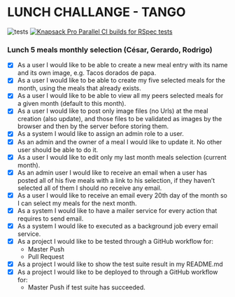# LUNCH CHALLANGE - TANGO

![tests](https://github.com/GerryLarios/lunch-challange/workflows/tests/badge.svg)
[![Knapsack Pro Parallel CI builds for RSpec tests](https://img.shields.io/badge/Knapsack%20Pro-Parallel%20%2F%20RSpec%20tests-%230074ff)](https://knapsackpro.com/dashboard/organizations/936/projects/892/test_suites/1284/builds?utm_campaign=organization-id-936&utm_content=test-suite-id-1284&utm_medium=readme&utm_source=knapsack-pro-badge&utm_term=project-id-892)

### Lunch 5 meals monthly selection (César, Gerardo, Rodrigo)
- [x] As a user I would like to be able to create a new meal entry with its name and its own image, e.g. Tacos dorados de papa.
- [x] As a user I would like to be able to create my five selected meals for the month, using the meals that already exists.
- [x] As a user I would like to be able to view all my peers selected meals for a given month (default to this month).
- [x] As a user I would like to post only image files (no Urls) at the meal creation (also update), and those files to be validated as images by the browser and then by the server before storing them.
- [x] As a system I would like to assign an admin role to a user.
- [x] As an admin and the owner of a meal I would like to update it. No other user should be able to do it.
- [x] As a user I would like to edit only my last month meals selection (current month).
- [x] As an admin user I would like to receive an email when a user has posted all of his five meals with a link to his selection, if they haven’t selected all of them I should no receive any email.
- [x] As a user I would like to receive an email every 20th day of the month so I can select my meals for the next month.
- [x] As a system I would like to have a mailer service for every action that requires to send email.
- [x] As a system I would like to executed as a background job every email service.
- [x] As a project I would like to be tested through a GitHub workflow for:
  - Master Push
  - Pull Request
- [x] As a project I would like to show the test suite result in my README.md
- [x] As a project I would like to be deployed to through a GitHub workflow for:
  - Master Push if test suite has succeeded.


